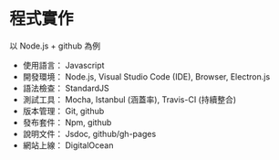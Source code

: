 # 程式實作

以 Node.js + github 為例

* 使用語言： Javascript
* 開發環境： Node.js, Visual Studio Code (IDE), Browser, Electron.js
* 語法檢查： StandardJS
* 測試工具： Mocha, Istanbul (涵蓋率), Travis-CI (持續整合)
* 版本管理： Git, github
* 發布套件： Npm, github
* 說明文件： Jsdoc, github/gh-pages
* 網站上線： DigitalOcean
